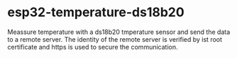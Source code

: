 # esp32-temperature-ds18b20
Meassure temperature with a ds18b20 tmperature sensor and send the data to a remote server. The identity of the remote server is verified by ist root certificate and https is used to secure the communication.
